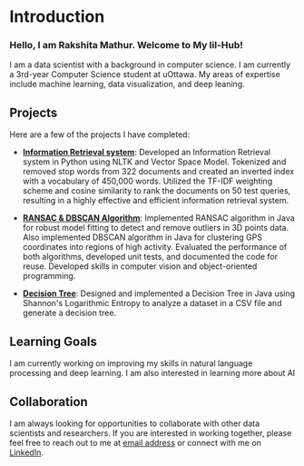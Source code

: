 # Introduction 

### Hello, I am Rakshita Mathur. Welcome to My lil-Hub!

I am a data scientist with a background in computer science. I am currently a 3rd-year Computer Science student at uOttawa. My areas of expertise include machine learning, data visualization, and deep leaning. 

## Projects

Here are a few of the projects I have completed:

- [**Information Retrieval system**](https://github.com/rakshita003/CSI4107-Information-Retrieval-and-the-Internet/tree/main/Assignment-2): Developed an Information Retrieval system in Python using NLTK and Vector Space Model. Tokenized and removed stop words from 322 documents and created an inverted index with a vocabulary of 450,000 words. Utilized the TF-IDF weighting scheme and cosine similarity to rank the documents on 50 test queries, resulting in a highly effective and efficient information retrieval system.

- [**RANSAC & DBSCAN Algorithm**](https://github.com/rakshita003/Object-Detection-with-DBScan-Algo): Implemented RANSAC algorithm in Java for robust model fitting to detect and remove outliers in 3D points data. Also implemented DBSCAN algorithm in Java for clustering GPS coordinates into regions of high activity. Evaluated the performance of both algorithms, developed unit tests, and documented the code for reuse. Developed skills in computer vision and object-oriented programming.

- [**Decision Tree**](https://github.com/rakshita003/Decision-Tree):  Designed and implemented a Decision Tree in Java using Shannon's Logarithmic Entropy to analyze a dataset in a CSV file and generate a decision tree. 

## Learning Goals

I am currently working on improving my skills in natural language processing and deep learning. I am also interested in learning more about AI

## Collaboration

I am always looking for opportunities to collaborate with other data scientists and researchers. If you are interested in working together, please feel free to reach out to me at [email address](mailto:rakshita.mathur3600@gmail.com) or connect with me on [LinkedIn](https://www.linkedin.com/in/rakshitamathur/).


